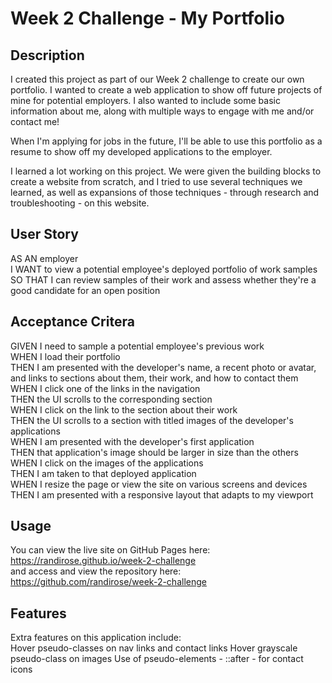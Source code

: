 # Week 2 Challenge - My Portfolio

## Description  

I created this project as part of our Week 2 challenge to create our own portfolio. I wanted to create a web application to show off future projects of mine for potential employers. I also wanted to include some basic information about me, along with multiple ways to engage with me and/or contact me!  

When I'm applying for jobs in the future, I'll be able to use this portfolio as a resume to show off my developed applications to the employer.  

I learned a lot working on this project. We were given the building blocks to create a website from scratch, and I tried to use several techniques we learned, as well as expansions of those techniques - through research and troubleshooting - on this website.

## User Story  

AS AN employer  
I WANT to view a potential employee's deployed portfolio of work samples  
SO THAT I can review samples of their work and assess whether they're a good candidate for an open position  

## Acceptance Critera  

GIVEN I need to sample a potential employee's previous work  
WHEN I load their portfolio  
THEN I am presented with the developer's name, a recent photo or avatar, and links to sections about them, their work, and how to contact them  
WHEN I click one of the links in the navigation  
THEN the UI scrolls to the corresponding section  
WHEN I click on the link to the section about their work  
THEN the UI scrolls to a section with titled images of the developer's applications  
WHEN I am presented with the developer's first application  
THEN that application's image should be larger in size than the others  
WHEN I click on the images of the applications  
THEN I am taken to that deployed application  
WHEN I resize the page or view the site on various screens and devices  
THEN I am presented with a responsive layout that adapts to my viewport  

## Usage

You can view the live site on GitHub Pages here: https://randirose.github.io/week-2-challenge   
and access and view the repository here: https://github.com/randirose/week-2-challenge  

## Features

Extra features on this application include:  
Hover pseudo-classes on nav links and contact links
Hover grayscale pseudo-class on images
Use of pseudo-elements - ::after - for contact icons